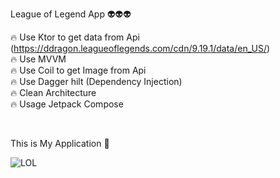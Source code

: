 League of Legend App 👽👽👽

🔥 Use Ktor to get data from Api (https://ddragon.leagueoflegends.com/cdn/9.19.1/data/en_US/) <br>
🔥 Use MVVM <br>
🔥 Use Coil to get Image from Api <br>
🔥 Use Dagger hilt (Dependency Injection) <br>
🔥 Clean Architecture <br>
🔥 Usage Jetpack Compose <br>



<br>

This is My Application  📳 <br>

![LOL](https://github.com/user-attachments/assets/c79b9818-20f4-4d8d-82fe-5050b4563648)
